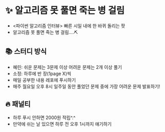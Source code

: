 # ✨ 알고리즘 못 풀면 죽는 병 걸림
- <파이썬 알고리즘 인터뷰> 빠른 시일 내에 한 바퀴 돌리는 팟
- 알고리즘 못 풀면 죽는 병 걸림....⛏
## 📚 스터디 방식
- 혜린: 쉬운 문제는 3문제 이상 어려운 문제는 2개 이상 풀기
- 소정: 하루에 반 장(1page X)씩
- 매일 공부한 내용 레포에 푸시하기
- 매주 월요일 오후 8시 일주일 동안 풀었던 문제 중에 가장 어려운 문제 발표하기! 
## 🔥 패널티
- 하루 푸시 안하면 2000원 적립^.^
- 만약에 쉬는 날 있으면 하루 전 오후 1시까지 얘기하기
